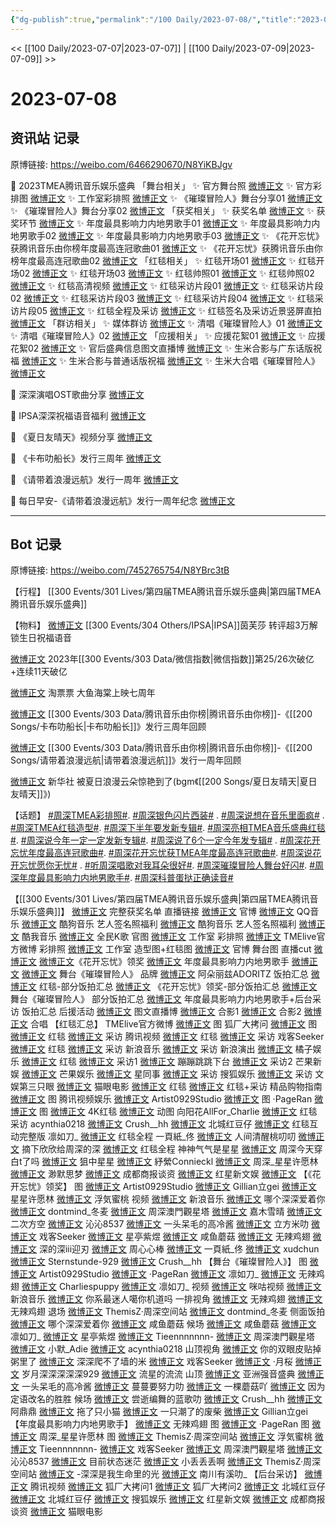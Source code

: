 ```yaml
---
{"dg-publish":true,"permalink":"/100 Daily/2023-07-08/","title":"2023-07-08","created":"2023-07-14T16:44:44.126+08:00","updated":"2023-08-06T19:06:53.429+08:00"}
---
```



<< [[100 Daily/2023-07-07\|2023-07-07]] | [[100 Daily/2023-07-09\|2023-07-09]] >>

# 2023-07-08

## 资讯站 记录

原博链接: https://weibo.com/6466290670/N8YiKBJgv

💫 2023TMEA腾讯音乐娱乐盛典
「舞台相关」
✨ 官方舞台照 [微博正文](https://weibo.com/6466290670/4921383526077885)
✨ 官方彩排图 [微博正文](https://weibo.com/6466290670/4921286306565752)
✨ 工作室彩排照 [微博正文](https://weibo.com/6466290670/4921270368471352)
✨ 《璀璨冒险人》舞台分享01 [微博正文](https://weibo.com/6466290670/4921358171509095)
✨ 《璀璨冒险人》舞台分享02 [微博正文](https://weibo.com/6466290670/4921377704641427)
「获奖相关」
✨ 获奖名单 [微博正文](https://weibo.com/6466290670/4921379008285374)
✨ 获奖环节 [微博正文](https://weibo.com/6466290670/4921347525839165)
✨ 年度最具影响力内地男歌手01 [微博正文](https://weibo.com/6466290670/4921364416826416)
✨ 年度最具影响力内地男歌手02 [微博正文](https://weibo.com/6466290670/4921359047860730)
✨ 年度最具影响力内地男歌手03 [微博正文](https://weibo.com/6466290670/4921364416826416)
✨ 《花开忘忧》获腾讯音乐由你榜年度最高连冠歌曲01 [微博正文](https://weibo.com/6466290670/4921358192219817)
✨ 《花开忘忧》获腾讯音乐由你榜年度最高连冠歌曲02 [微博正文](https://weibo.com/6466290670/4921345214775790)
「红毯相关」
✨ 红毯开场01 [微博正文](https://weibo.com/6466290670/4921297257633899)
✨ 红毯开场02 [微博正文](https://weibo.com/6466290670/4921272968678714)
✨ 红毯开场03 [微博正文](https://weibo.com/6466290670/4921272632608344)
✨ 红毯帅照01 [微博正文](https://weibo.com/6466290670/4921273543299629)
✨ 红毯帅照02 [微博正文](https://weibo.com/6466290670/4921307274416203)
✨ 红毯高清视频 [微博正文](https://weibo.com/6466290670/4921273254415456)
✨ 红毯采访片段01 [微博正文](https://weibo.com/6466290670/4921276391490930)
✨ 红毯采访片段02 [微博正文](https://weibo.com/6466290670/4921275211848240)
✨ 红毯采访片段03 [微博正文](https://weibo.com/6466290670/4921274465782173)
✨ 红毯采访片段04 [微博正文](https://weibo.com/6466290670/4921273648680905)
✨ 红毯采访片段05 [微博正文](https://weibo.com/6466290670/4921325305469038)
✨ 红毯全程及采访 [微博正文](https://weibo.com/6466290670/4921286914999032)
✨ 红毯签名及采访近景竖屏直拍 [微博正文](https://weibo.com/6466290670/4921341378037726)
「群访相关」
✨ 媒体群访 [微博正文](https://weibo.com/6466290670/4921380690467867)
✨ 清唱《璀璨冒险人》01 [微博正文](https://weibo.com/6466290670/4921371555011230)
✨ 清唱《璀璨冒险人》02 [微博正文](https://weibo.com/6466290670/4921370917999124)
「应援相关」
✨ 应援花絮01 [微博正文](https://weibo.com/6466290670/4921362169466989)
✨ 应援花絮02 [微博正文](https://weibo.com/6466290670/4921279029449366)
✨ 官后盛典信息图文直播博 [微博正文](https://weibo.com/6466290670/4921186926726712)
✨ 生米合影与广东话版祝福 [微博正文](https://weibo.com/6466290670/4921264730539904)
✨ 生米合影与普通话版祝福 [微博正文](https://weibo.com/6466290670/4921256262504705)
✨ 生米大合唱《璀璨冒险人》 [微博正文](https://weibo.com/6466290670/4921274004672557)

💫 深深演唱OST歌曲分享 [微博正文](https://weibo.com/6466290670/4921184234244382)

💫 IPSA深深祝福语音福利 [微博正文](https://weibo.com/6466290670/4921287367725507)

💫 《夏日友晴天》视频分享 [微博正文](https://weibo.com/6466290670/4921160926236603)

💫 《卡布叻船长》发行三周年 [微博正文](https://weibo.com/6466290670/4921189761815025)

💫 《请带着浪漫远航》发行一周年 [微博正文](https://weibo.com/6466290670/4921185542340848)

💫 每日早安-《请带着浪漫远航》发行一周年纪念 [微博正文](https://weibo.com/6466290670/4921131390471969)

---
## Bot 记录

原博链接: https://weibo.com/7452765754/N8YBrc3tB

【行程】
[[300 Events/301 Lives/第四届TMEA腾讯音乐娱乐盛典\|第四届TMEA腾讯音乐娱乐盛典]]

【物料】
[微博正文](http://weibo.com/1851789841/N8VHYcrzS) [[300 Events/304 Others/IPSA\|IPSA]]茵芙莎 转评超3万解锁生日祝福语音

[微博正文](https://weibo.com/5637413637/N8R8gmCdw) 2023年[[300 Events/303 Data/微信指数\|微信指数]]第25/26次破亿+连续11天破亿

[微博正文](http://weibo.com/2095820504/N8OM7owd3) 淘票票 大鱼海棠上映七周年

[微博正文](http://weibo.com/6733257358/N8T63rgi2) [[300 Events/303 Data/腾讯音乐由你榜\|腾讯音乐由你榜]]-《[[200 Songs/卡布叻船长\|卡布叻船长]]》发行三周年回顾

[微博正文](http://weibo.com/6733257358/N8SZY5HJl) [[300 Events/303 Data/腾讯音乐由你榜\|腾讯音乐由你榜]]-《[[200 Songs/请带着浪漫远航\|请带着浪漫远航]]》发行一周年回顾

[微博正文](http://weibo.com/1699432410/N8Sk6toKa) 新华社 被夏日浪漫云朵惊艳到了(bgm《[[200 Songs/夏日友晴天\|夏日友晴天]]》)

【话题】
[#周深TMEA彩排照#](https://s.weibo.com/weibo?q=%23%E5%91%A8%E6%B7%B1TMEA%E5%BD%A9%E6%8E%92%E7%85%A7%23).
[#周深银色闪片西装#](https://s.weibo.com/weibo?q=%23%E5%91%A8%E6%B7%B1%E9%93%B6%E8%89%B2%E9%97%AA%E7%89%87%E8%A5%BF%E8%A3%85%23) .
[#周深说想在音乐里面疯#](https://s.weibo.com/weibo?q=%23%E5%91%A8%E6%B7%B1%E8%AF%B4%E6%83%B3%E5%9C%A8%E9%9F%B3%E4%B9%90%E9%87%8C%E9%9D%A2%E7%96%AF%23) .
[#周深TMEA红毯造型#](https://s.weibo.com/weibo?q=%23%E5%91%A8%E6%B7%B1TMEA%E7%BA%A2%E6%AF%AF%E9%80%A0%E5%9E%8B%23).
[#周深下半年要发新专辑#](https://s.weibo.com/weibo?q=%23%E5%91%A8%E6%B7%B1%E4%B8%8B%E5%8D%8A%E5%B9%B4%E8%A6%81%E5%8F%91%E6%96%B0%E4%B8%93%E8%BE%91%23).
[#周深亮相TMEA音乐盛典红毯#](https://s.weibo.com/weibo?q=%23%E5%91%A8%E6%B7%B1%E4%BA%AE%E7%9B%B8TMEA%E9%9F%B3%E4%B9%90%E7%9B%9B%E5%85%B8%E7%BA%A2%E6%AF%AF%23).
[#周深说今年一定一定发新专辑#](https://s.weibo.com/weibo?q=%23%E5%91%A8%E6%B7%B1%E8%AF%B4%E4%BB%8A%E5%B9%B4%E4%B8%80%E5%AE%9A%E4%B8%80%E5%AE%9A%E5%8F%91%E6%96%B0%E4%B8%93%E8%BE%91%23).
[#周深说了6个一定今年发专辑#](https://s.weibo.com/weibo?q=%23%E5%91%A8%E6%B7%B1%E8%AF%B4%E4%BA%866%E4%B8%AA%E4%B8%80%E5%AE%9A%E4%BB%8A%E5%B9%B4%E5%8F%91%E4%B8%93%E8%BE%91%23) .
[#周深花开忘忧年度最高连冠歌曲#](https://s.weibo.com/weibo?q=%23%E5%91%A8%E6%B7%B1%E8%8A%B1%E5%BC%80%E5%BF%98%E5%BF%A7%E5%B9%B4%E5%BA%A6%E6%9C%80%E9%AB%98%E8%BF%9E%E5%86%A0%E6%AD%8C%E6%9B%B2%23).
[#周深花开忘忧获TMEA年度最高连冠歌曲#](https://s.weibo.com/weibo?q=%23%E5%91%A8%E6%B7%B1%E8%8A%B1%E5%BC%80%E5%BF%98%E5%BF%A7%E8%8E%B7TMEA%E5%B9%B4%E5%BA%A6%E6%9C%80%E9%AB%98%E8%BF%9E%E5%86%A0%E6%AD%8C%E6%9B%B2%23) ​​​.
[#周深说花开忘忧愿你无忧#](https://s.weibo.com/weibo?q=%23%E5%91%A8%E6%B7%B1%E8%AF%B4%E8%8A%B1%E5%BC%80%E5%BF%98%E5%BF%A7%E6%84%BF%E4%BD%A0%E6%97%A0%E5%BF%A7%23) .
[#听周深唱歌对我耳朵很好#](https://s.weibo.com/weibo?q=%23%E5%90%AC%E5%91%A8%E6%B7%B1%E5%94%B1%E6%AD%8C%E5%AF%B9%E6%88%91%E8%80%B3%E6%9C%B5%E5%BE%88%E5%A5%BD%23).
[#周深璀璨冒险人舞台好闪#](https://s.weibo.com/weibo?q=%23%E5%91%A8%E6%B7%B1%E7%92%80%E7%92%A8%E5%86%92%E9%99%A9%E4%BA%BA%E8%88%9E%E5%8F%B0%E5%A5%BD%E9%97%AA%23).
[#周深年度最具影响力内地男歌手#](https://s.weibo.com/weibo?q=%23%E5%91%A8%E6%B7%B1%E5%B9%B4%E5%BA%A6%E6%9C%80%E5%85%B7%E5%BD%B1%E5%93%8D%E5%8A%9B%E5%86%85%E5%9C%B0%E7%94%B7%E6%AD%8C%E6%89%8B%23).
[#周深科普蛋挞正确读音#](https://s.weibo.com/weibo?q=%23%E5%91%A8%E6%B7%B1%E7%A7%91%E6%99%AE%E8%9B%8B%E6%8C%9E%E6%AD%A3%E7%A1%AE%E8%AF%BB%E9%9F%B3%23)

【[[300 Events/301 Lives/第四届TMEA腾讯音乐娱乐盛典\|第四届TMEA腾讯音乐娱乐盛典]]】
[微博正文](http://weibo.com/7404473132/N8XZWC8LF) 完整获奖名单
直播链接
[微博正文](https://weibo.com/7404473132/N8NZr0WL1) 官博
[微博正文](http://weibo.com/2169129705/N8Wr1qesD) QQ音乐
[微博正文](http://weibo.com/1665103091/N8UVF1FnL) 酷狗音乐 艺人签名照福利
[微博正文](http://weibo.com/1665103091/N8Wr1qenQ) 酷狗音乐 艺人签名照福利
[微博正文](http://weibo.com/1738434147/N8NcHy72f) 酷我音乐
[微博正文](http://weibo.com/5178832047/N8NcIe8eH) 全民K歌
官图
[微博正文](http://weibo.com/7478855230/N8Vgf13SQ) 工作室 彩排照
[微博正文](http://weibo.com/7404473132/N8VAZvQNs) TMElive官方微博 彩排照
[微博正文](http://weibo.com/7478855230/N8YiifRiy) 工作室 造型图+红毯图
[微博正文](https://weibo.com/7404473132/N8Y8XARjF) 官博 舞台图
直播cut
[微博正文](http://weibo.com/6466290670/N8Xluov25) [微博正文](https://weibo.com/1591169702/N8X6YpUbo)《花开忘忧》领奖
[微博正文](http://weibo.com/1591169702/N8XCOfRfl) 年度最具影响力内地男歌手
[微博正文](https://weibo.com/2116890350/N8XCov4SP) [微博正文](http://weibo.com/7404473132/N8Y4055zA) 舞台《璀璨冒险人》
品牌
[微博正文](http://weibo.com/2527464402/N8Y7x3NID) 阿朵丽兹ADORITZ
饭拍汇总
[微博正文](http://weibo.com/7452765754/N8VX5satu) 红毯-部分饭拍汇总
[微博正文](http://weibo.com/7452765754/N8XqqBIG3) 《花开忘忧》领奖-部分饭拍汇总
[微博正文](http://weibo.com/7452765754/N8YhMl1rN) 舞台《璀璨冒险人》 部分饭拍汇总
[微博正文](http://weibo.com/7452765754/N8YjOulpK) 年度最具影响力内地男歌手+后台采访 饭拍汇总
后援活动
[微博正文](https://weibo.com/5248300719/N8SHx6NcB) 图文直播博
[微博正文](https://weibo.com/5248300719/N8UWjdTgO) 合影1
[微博正文](https://weibo.com/5248300719/N8Vb7mM0a) 合影2
[微博正文](https://weibo.com/5248300719/N8VopumOG) 合唱
【红毯汇总】
TMElive官方微博
[微博正文](http://weibo.com/7404473132/N8WbWfFyS) 图
狐厂大拷问
[微博正文](https://weibo.com/6525010965/N8Vm95Iyp) 图
[微博正文](https://weibo.com/6525010965/N8Vn2pp5q) 红毯
[微博正文](https://weibo.com/6525010965/N8VrpAB1G) 采访
腾讯视频
[微博正文](https://weibo.com/2591595652/N8VmycE62) 红毯
[微博正文](https://weibo.com/2591595652/N8VpBDixc) 采访
戏客Seeker
[微博正文](https://weibo.com/6891885433/N8VkG8iRo) 红毯
[微博正文](https://weibo.com/6891885433/N8VpbD5rl) 采访
新浪音乐
[微博正文](https://weibo.com/1266269835/N8Vmod9Xi) 采访
新浪演出
[微博正文](http://weibo.com/6579479312/N8Vm9pvcJ)
橘子娱乐
[微博正文](https://weibo.com/5291824241/N8VnJtsRU) 红毯
[微博正文](https://weibo.com/5291824241/N8VnKlAuL) 采访1
[微博正文](https://weibo.com/5291824241/N8VqhATHX) 蹦蹦跳跳下台
[微博正文](https://weibo.com/5291824241/N8VscDGpD) 采访2
芒果新娱
[微博正文](https://weibo.com/1591169702/N8VpMw1lp)
芒果娱乐
[微博正文](http://weibo.com/1886903325/N8VwLs0KD)
星同事
[微博正文](http://weibo.com/7090942012/N8VuO2tBe) 采访
搜狐娱乐
[微博正文](http://weibo.com/1843633441/N8VuAqJwP) 采访
文娱第三只眼
[微博正文](https://weibo.com/1371117067/N8VqceCee)
猫眼电影
[微博正文](http://weibo.com/2611607127/N8Vm5gej3) 红毯
[微博正文](https://weibo.com/2611607127/N8VDSEjUw) 红毯+采访
精品购物指南
[微博正文](http://weibo.com/1646512101/N8VYgrmXZ) 图
腾讯视频娱乐
[微博正文](http://weibo.com/6426064539/N8VRgmIVk)
Artist0929Studio
[微博正文](http://weibo.com/6873250805/N8VHkhP70) 图
·PageRan
[微博正文](http://weibo.com/7633014126/N8Vqivfvv) 图
[微博正文](http://weibo.com/7633014126/N8VKO0vwm) 4K红毯
[微博正文](http://weibo.com/7633014126/N8VUQx3py) 动图
向阳花AllFor_Charlie
[微博正文](http://weibo.com/7082623163/N8VF06ZA7) 红毯采访
acynthia0218
[微博正文](https://weibo.com/2640946832/N8Vq9kBES)
Crush__hh
[微博正文](http://weibo.com/2737207444/N8VDKFBat)
北城红豆仔
[微博正文](http://weibo.com/6417802167/N8VEDhjgu) 红毯互动完整版
凛如刀_
[微博正文](http://weibo.com/1860662975/N8VtxaQAs) 红毯全程
一頁紙_佟
[微博正文](https://weibo.com/7633856974/N8Vqb75vb)
人间清醒桃叨叨
[微博正文](http://weibo.com/6543179082/N8VvIsClv)
摘下欣欣给周深的深
[微博正文](http://weibo.com/2438854540/N8Vozyftr) 红毯全程
神神气气是星星
[微博正文](http://weibo.com/5767643915/N8Vo8l1EI)
周深今天穿白t了吗
[微博正文](http://weibo.com/7054489123/N8Vy49pu7)
狙中星星
[微博正文](http://weibo.com/7307523084/N8Vt2E3hr)
紓縈Connieckl
[微博正文](http://weibo.com/1860157360/N8VMNrVnN)
周深_星星许愿林
[微博正文](http://weibo.com/5115715524/N8VNEFkQo)
渺默思梦
[微博正文](http://weibo.com/2762752313/N8VIOr8vI)
成都商报谈资
[微博正文](http://weibo.com/5310078607/N8Vq6oo1J)
红星新文娱
[微博正文](http://weibo.com/5211873777/N8VyjboLP)
【《花开忘忧》领奖】
图
[微博正文](http://weibo.com/6873250805/N8X7fsF4q) Artist0929Studio
[微博正文](http://weibo.com/5355738926/N8X8UCpnB) Gillian立gei
[微博正文](http://weibo.com/5115715524/N8Xd20keh) 星星许愿林
[微博正文](http://weibo.com/7456128047/N8X1gD7Qx) 浮気蜜桃
视频
[微博正文](https://weibo.com/1266269835/N8X6Gk1kl) 新浪音乐
[微博正文](http://weibo.com/2967602032/N8X2SfhfN) 哪个深深爱着你
[微博正文](http://weibo.com/1825651663/N8X36FC1o) dontmind_冬麦
[微博正文](http://weibo.com/7788626289/N8X2gnCwh) 周深澳門觀星塔
[微博正文](https://weibo.com/1918558201/N8X5XbU4D) 嘉木雪晴
[微博正文](http://weibo.com/2793836012/N8X65Fpbl) 二次方空
[微博正文](http://weibo.com/3976777358/N8X4Z8oy9) 沁沁8537
[微博正文](http://weibo.com/3847135702/N8X53y9Gu) 一头呆毛的高冷酱
[微博正文](https://weibo.com/2087211623/N8X49ac3p) 立方米叻
[微博正文](http://weibo.com/6891885433/N8X3Jb5PE) 戏客Seeker
[微博正文](https://weibo.com/7579619377/N8X3aBEzJ) 星亭紫煜
[微博正文](http://weibo.com/6016361842/N8X3m4Wmm) 咸鱼蘑菇
[微博正文](http://weibo.com/7495641082/N8XaSCuHP) 无辣鸡翅
[微博正文](http://weibo.com/6676415395/N8Xax9Y8u) 深的深iii迎刃
[微博正文](http://weibo.com/7483740895/N8XfS5XCj) 周心心棒
[微博正文](http://weibo.com/7633856974/N8XfM98WG) 一頁紙_佟
[微博正文](http://weibo.com/1974700484/N8Xdx0OVl) xudchun
[微博正文](http://weibo.com/6460136274/N8XiwCQaD) Sternstunde-929
[微博正文](http://weibo.com/2737207444/N8XlmuckL) Crush__hh
【舞台《璀璨冒险人》】
图
[微博正文](http://weibo.com/6873250805/N8YbSvNNI) Artist0929Studio
[微博正文](http://weibo.com/7633014126/N8Yewtuka) ·PageRan
[微博正文](http://weibo.com/1860662975/N8XFvvMa3) 凛如刀_
[微博正文](https://weibo.com/7495641082/N8XujDttb) 无辣鸡翅
[微博正文](http://weibo.com/6139281646/N8XDd49Ea) Charliespuppy
[微博正文](http://weibo.com/1860662975/N8Xxd4RpJ) 凛如刀_
视频
[微博正文](http://weibo.com/1809436135/N8XM9ahkJ) 咪咕视频
[微博正文](https://weibo.com/1266269835/N8XwSpRKw) 新浪音乐
[微博正文](http://weibo.com/7724525486/N8XFz6V6e) 你系最迷人噶你机道吗 一排视角
[微博正文](http://weibo.com/7495641082/N8XTtham8) 无辣鸡翅
[微博正文](http://weibo.com/7495641082/N8XFD9BKb) 无辣鸡翅 退场
[微博正文](http://weibo.com/7183015833/N8Y2laKnn) ThemisZ·周深空间站
[微博正文](http://weibo.com/1825651663/N8XEY9CCc) dontmind_冬麦 侧面饭拍
[微博正文](http://weibo.com/2967602032/N8XAtcUoC) 哪个深深爱着你
[微博正文](http://weibo.com/6016361842/N8XLREFVG) 咸鱼蘑菇 候场
[微博正文](https://weibo.com/6016361842/N8XC77pY5) 咸鱼蘑菇
[微博正文](http://weibo.com/1860662975/N8XILiV5X) 凛如刀_
[微博正文](http://weibo.com/7579619377/N8XHOffgi) 星亭紫煜
[微博正文](http://weibo.com/5684650157/N8XGqdLsL) Tieennnnnnn-
[微博正文](https://weibo.com/7788626289/N8XAxiRvb) 周深澳門觀星塔
[微博正文](http://weibo.com/7440131846/N8XClB2Nj) 小默_Adie
[微博正文](http://weibo.com/2640946832/N8XCS6qlv) acynthia0218 山顶视角
[微博正文](http://weibo.com/1951132625/N8XAJ88S9) 你的双眼皮贴掉粥里了
[微博正文](http://weibo.com/7634147653/N8XxqknSz) 深深爬不了墙的米
[微博正文](http://weibo.com/6891885433/N8XQVe6WN) 戏客Seeker
[微博正文](http://weibo.com/5625324718/N8XX69onR) ·月桜
[微博正文](http://weibo.com/1600184310/N8XY6eLxA) 岁月深深深深深929
[微博正文](http://weibo.com/3218462061/N8Y2GtmmU) 流星的流流 山顶
[微博正文](http://weibo.com/5896669670/N8Y2dtDe6) 亚洲强音盛典
[微博正文](http://weibo.com/3847135702/N8Y1O8nnS) 一头呆毛的高冷酱
[微博正文](http://weibo.com/3744520092/N8Y0ktQYm) 蔓蔓要努力叻
[微博正文](http://weibo.com/2482060945/N8Y0irZwe) 一棵蘑菇吖
[微博正文](http://weibo.com/5958288979/N8Y73qegV) 因为定语改名的胜胜 候场
[微博正文](http://weibo.com/6093706425/N8Y6O8QUN) 尝逝编舞的蓝歌叻
[微博正文](http://weibo.com/2737207444/N8Y6Mli10) Crush__hh
[微博正文](http://weibo.com/3167588042/N8Y5E0HlN) 阿鼎鼎
[微博正文](http://weibo.com/2916238925/N8YaegnIP) 拖了只小猫
[微博正文](http://weibo.com/6408150248/N8YaCqOTI) 一只潮了的废柴
[微博正文](http://weibo.com/5355738926/N8YfmtT2w) Gillian立gei
【年度最具影响力内地男歌手】
[微博正文](https://weibo.com/7495641082/N8XxSt23l) 无辣鸡翅 图
[微博正文](http://weibo.com/7633014126/N8XWtrNS6) ·PageRan 图
[微博正文](http://weibo.com/5115715524/N8XJ4eJSz) 周深_星星许愿林 图
[微博正文](http://weibo.com/7183015833/N8XJ8lMKc) ThemisZ·周深空间站
[微博正文](http://weibo.com/7456128047/N8XIE0gaK) 浮気蜜桃
[微博正文](https://weibo.com/5684650157/N8XHU8LPH) Tieennnnnnn-
[微博正文](http://weibo.com/6891885433/N8XEFauQU) 戏客Seeker
[微博正文](http://weibo.com/7788626289/N8XE8nwZm) 周深澳門觀星塔
[微博正文](http://weibo.com/3976777358/N8XAX3FN5) 沁沁8537
[微博正文](http://weibo.com/1774358264/N8XzlsD8g) 目前状态迷茫
[微博正文](http://weibo.com/1678896540/N8Y3lB1As) 小丢丢丢啊
[微博正文](http://weibo.com/7183015833/N8Y2Ly2ba) ThemisZ·周深空间站
[微博正文](http://weibo.com/6238128067/N8Y1J85QO) -深深是我生命里的光
[微博正文](http://weibo.com/5984217628/N8XZmegK3) 南川有溪叻_
【后台采访】
[微博正文](http://weibo.com/2591595652/N8XRCkmml) 腾讯视频
[微博正文](https://weibo.com/6525010965/N8XSyhBod) 狐厂大拷问1
[微博正文](http://weibo.com/6525010965/N8XXPEBfD) 狐厂大拷问2
[微博正文](http://weibo.com/6417802167/N8XRdxc4m) 北城红豆仔
[微博正文](https://weibo.com/6417802167/4921367197911222) 北城红豆仔
[微博正文](http://weibo.com/1843633441/N8XVsdMjW) 搜狐娱乐
[微博正文](http://weibo.com/5211873777/N8XW21mA6) 红星新文娱
[微博正文](http://weibo.com/5310078607/N8XWngFpi) 成都商报谈资
[微博正文](http://weibo.com/2611607127/N8XZtz7GW) 猫眼电影
